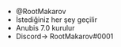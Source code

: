 -  @RootMakarov
-  İstediğiniz her şey geçilir
-  Anubis 7.0 kurulur
-  Discord-> RootMakarov#0001

<!---
RootMakarov/RootMakarov is a ✨ special ✨ repository because its `README.md` (this file) appears on your GitHub profile.
You can click the Preview link to take a look at your changes.
--->
